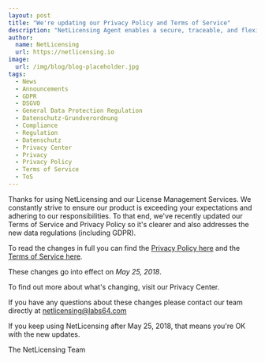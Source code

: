 ```yaml
---
layout: post
title: "We're updating our Privacy Policy and Terms of Service"
description: "NetLicensing Agent enables a secure, traceable, and flexible way of enabling offline licensing"
author:
  name: NetLicensing
  url: https://netlicensing.io
image:
  url: /img/blog/blog-placeholder.jpg
tags:
  - News
  - Announcements
  - GDPR
  - DSGVO
  - General Data Protection Regulation
  - Datenschutz-Grundverordnung
  - Compliance
  - Regulation
  - Datenschutz
  - Privacy Center
  - Privacy
  - Privacy Policy
  - Terms of Service
  - ToS
---
```


Thanks for using NetLicensing and our License Management Services. We constantly strive to ensure our product is exceeding your expectations and adhering to our responsibilities.
To that end, we've recently updated our Terms of Service and Privacy Policy so it's clearer and also addresses the new data regulations (including GDPR).

To read the changes in full you can find the [Privacy Policy here](https://www.labs64.com/legal/privacy-policy/2-5/) and the [Terms of Service here](https://www.labs64.com/legal/terms-of-service/netlicensing/2-5/).

These changes go into effect on *May 25, 2018*.

To find out more about what's changing, visit our Privacy Center.

If you have any questions about these changes please contact our team directly at <a href='mailto:netlicensing@labs64.com'>netlicensing@labs64.com</a>

If you keep using NetLicensing after May 25, 2018, that means you're OK with the new updates.

The NetLicensing Team
